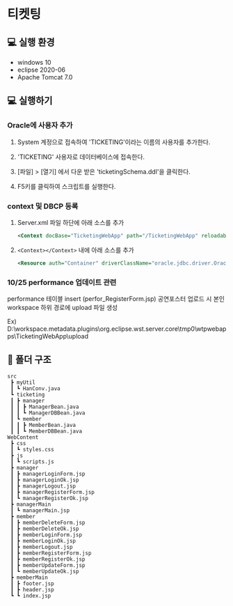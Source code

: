 # 티켓팅

## 💻 실행 환경
- windows 10
- eclipse 2020-06
- Apache Tomcat 7.0

## 💻 실행하기
### Oracle에 사용자 추가
1. System 계정으로 접속하여 'TICKETING'이라는 이름의 사용자를 추가한다.

2. 'TICKETING' 사용자로 데이터베이스에 접속한다.

3. [파일] > [열기] 에서 다운 받은 'ticketingSchema.ddl'을 클릭한다.

4. F5키를 클릭하여 스크립트를 실행한다.

### context 및 DBCP 등록
1. Server.xml 파일 하단에 아래 소스를 추가
    ``` xml
    <Context docBase="TicketingWebApp" path="/TicketingWebApp" reloadable="true" source="org.eclipse.jst.jee.server:TicketingWebApp"></Context>
    ```
2. `<Context></Context>` 내에 아래 소스를 추가
    ``` xml
    <Resource auth="Container" driverClassName="oracle.jdbc.driver.OracleDriver" maxActive="100" maxIdle="30" maxWait="10000" name="jdbc/oracle" password="1234" type="javax.sql.DataSource" url="jdbc:oracle:thin:@localhost:1521:xe" username="TICKETING"/>
    ```
    
### 10/25 performance 업데이트 관련
performance 테이블 insert (perfor_RegisterForm.jsp) 공연포스터 업로드 시 본인 workspace 하위 경로에 upload 파일 생성

Ex) D:\workspace\.metadata\.plugins\org.eclipse.wst.server.core\tmp0\wtpwebapps\TicketingWebApp\upload



## 📂 폴더 구조
```
src
 ┣ myUtil
 ┃ ┗ HanConv.java
 ┗ ticketing
 ┃ ┣ manager
 ┃ ┃ ┣ ManagerBean.java
 ┃ ┃ ┗ ManagerDBBean.java
 ┃ ┗ member
 ┃ ┃ ┣ MemberBean.java
 ┃ ┃ ┗ MemberDBBean.java
WebContent
 ┣ css
 ┃ ┗ styles.css
 ┣ js
 ┃ ┗ scripts.js
 ┣ manager
 ┃ ┣ managerLoginForm.jsp
 ┃ ┣ managerLoginOk.jsp
 ┃ ┣ managerLogout.jsp
 ┃ ┣ managerRegisterForm.jsp
 ┃ ┗ managerRegisterOk.jsp
 ┣ managerMain
 ┃ ┗ managerMain.jsp
 ┣ member
 ┃ ┣ memberDeleteForm.jsp
 ┃ ┣ memberDeleteOk.jsp
 ┃ ┣ memberLoginForm.jsp
 ┃ ┣ memberLoginOk.jsp
 ┃ ┣ memberLogout.jsp
 ┃ ┣ memberRegisterForm.jsp
 ┃ ┣ memberRegisterOk.jsp
 ┃ ┣ memberUpdateForm.jsp
 ┃ ┗ memberUpdateOk.jsp
 ┣ memberMain
 ┃ ┣ footer.jsp
 ┃ ┣ header.jsp
 ┗ ┗ index.jsp
```
